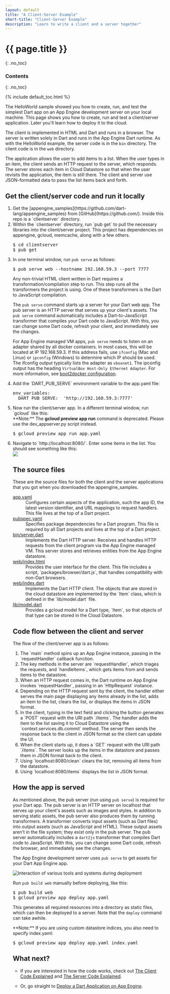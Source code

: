 ```yaml
---
layout: default
title: "A Client-Server Example"
short-title: "Client-Server Example"
description: "Learn to write a client and a server together"
---
```


# {{ page.title }}
{: .no_toc}

### Contents
{: .no_toc}

{% include default_toc.html %}

The HelloWorld sample showed you how to create, run, and test
the simplest Dart app on an App Engine development server
on your local machine.
This page shows you how to create, run and test
a client/server application.
Later you'll learn how to deploy it to the cloud.

The client is implemented in HTML and Dart and
runs in a browser.
The server is written solely in Dart and runs
in the App Engine Dart runtime.
As with the HelloWorld example,
the server code is in the `bin` directory.
The client code is in the `web` directory.

The application allows the user to add items to a list.
When the user types in an item, the client sends an
HTTP request to the server, which responds.
The server stores each item in Cloud Datastore so that when the
user revisits the application, the item is still there.
The client and server use JSON-formatted data
to pass the list items back and forth.

## Get the client/server code and run it locally

<ol markdown="1">
  <li markdown="1">
  Get the
  [appengine_samples](https://github.com/dart-lang/appengine_samples)
  from [GitHub](https://github.com/).
  Inside this repo is a `clientserver` directory.
  </li>

  <li markdown="1">
  Within the `clientserver` directory,
  run `pub get` to pull the necessary libraries
  into the client/server project.
  This project has dependencies on appengine, gcloud, memcache,
  along with a few others.
<pre>
$ cd clientserver
$ pub get
</pre>
  </li>

  <li markdown="1">

In one terminal window, run `pub serve` as follows:

<pre>
$ pub serve web --hostname 192.168.59.3 --port 7777
</pre>

Any non-trivial HTML client written in Dart requires a
transformation/compilation step to run.
This step runs all the transformers the project is using.
One of these transformers is the Dart to JavaScript compilation.

The `pub serve` command starts up a server
for your Dart web app.
The pub server is an HTTP server that serves up your client's assets.
The `pub serve` command automatically includes a Dart-to-JavaScript transformer
that compiles your Dart code to JavaScript.
With this, you can change some Dart code,
refresh your client, and immediately see the changes.

For App Engine managed VM apps, `pub serve` needs to listen on
an adapter shared by all docker containers.
In most cases, this will be located at IP 192.168.59.3.
If this address fails, use `ifconfig` (Mac and Linux) or
`ipconfig` (Windows) to determine which IP should be used.
The ifconfig output typically lists the adapter as `vboxnet1`.
The ipconfig output has the heading `VirtualBox Host-Only Ethernet Adapter`.
For more information, see
[boot2docker configuration](https://github.com/boot2docker/boot2docker-cli#configuration).
  </li>

  <li markdown="1">
Add the `DART_PUB_SERVE` environment variable to the app.yaml
file:

<pre>
env_variables:
  DART_PUB_SERVE:  'http://192.168.59.3:7777'
</pre>
  </li>

  <li markdown="1">
Now run the client/server app.
In a different terminal window, run `gcloud` like this:

<aside class="alert alert-warning" markdown="1">
**Note:**
The <b>gcloud preview app run</b> command is deprecated.
Please use the dev_appserver.py script instead.
</aside>

<pre>
$ gcloud preview app run app.yaml
</pre>

  <li markdown="1">
Navigate to `http://localhost:8080/`.
Enter some items in the list.
You should see something like this:

<img src="images/clientserverview.png" style="display:block;margin: 0 auto;">
  </li>

## The source files

These are the source files for both the client and the
server applications that you got when you downloaded the appengine_samples.

<dl markdown="1">
<dt>
<a href="https://github.com/dart-lang/appengine_samples/blob/master/clientserver/app.yaml">app.yaml</a>
</dt>
<dd markdown="1">
Configures certain aspects of the application,
such the app ID, the latest version identifier,
and URL mappings to request handlers.
This file lives at the top of a Dart project.
</dd>
<dt>
<a href="https://github.com/dart-lang/appengine_samples/blob/master/clientserver/pubspec.yaml">pubspec.yaml</a>
</dt>
<dd markdown="1">
Specifies package dependencies for a Dart program.
This file is required by all Dart projects
and lives at the top of a Dart project.
</dd>
<dt>
<a href="https://github.com/dart-lang/appengine_samples/blob/master/clientserver/bin/server.dart">bin/server.dart</a>
</dt>
<dd markdown="1">
Implements the Dart HTTP server.
Receives and handles HTTP requests from the client
program via the App Engine managed VM.
This server stores and retrieves entities from
the App Engine datastore.
</dd>
<dt>
<a href="https://github.com/dart-lang/appengine_samples/blob/master/clientserver/web/index.html">web/index.html</a>
</dt>
<dd markdown="1">
Provides the user interface for the client.
This file includes a script, `packages/browser/dart.js`, that
handles compatibility with non-Dart browsers.
</dd>
<dt>
<a href="https://github.com/dart-lang/appengine_samples/blob/master/clientserver/web/index.dart">web/index.dart</a>
</dt>
<dd markdown="1">
Implements the Dart HTTP client.
The objects that are stored in the cloud datastore
are implemented by the `Item` class,
which is defined in the `lib/model.dart` file.
</dd>
<dt>
<a href="https://github.com/dart-lang/appengine_samples/blob/master/clientserver/lib/model.dart">lib/model.dart</a>
</dt>
<dd markdown="1">
Provides a gcloud model for a Dart type,
`Item`, so that objects of that
type can be stored in the Cloud Datastore.
</dd>
</dl>

## Code flow between the client and server

The flow of the client/server app is as follows:

<ol markdown="1">
  <li markdown="1">
  The `main` method spins up an App Engine instance,
  passing in the `requestHandler` callback function.
  </li>

  <li markdown="1">
  The key methods in the server are `requestHandler`, which triages
  the requests, and `handleItems`, which gets items from and sends items
  to the datastore.
  </li>

  <li markdown="1">
  When an HTTP request comes in, the Dart runtime on App Engine invokes
  `requestHandler`, passing in an `HttpRequest` instance.
  </li>

  <li markdown="1">
  Depending on the HTTP request sent by the client,
  the handler either serves the main page displaying any items already in the list,
  adds an item to the list,
  clears the list,
  or displays the items in JSON format.
  </li>

  <li markdown="1">
  In the client, typing in the text field and clicking the button generates
  a `POST` request with the URI path `/items`.
  The handler adds the item to the list saving it to
  Cloud Datastore using the `context.services.db.commit` method.
  The server then sends the response back to the client in
  JSON format so the client can update the UI.
  </li>

  <li markdown="1">
  When the client starts up, it does a `GET` request with
  the URI path `/items`. The server looks up the items in the
  datastore and passes them in JSON format back to the client.
  </li>

  <li markdown="1">
  Using `localhost:8080/clean` clears the list, removing all items
  from the datastore.
  </li>

  <li markdown="1">
  Using `localhost:8080/items` displays the list in JSON format.
  </li>

</ol>

## How the app is served

As mentioned above, the pub server (run using `pub serve`) is required for your Dart app.
The pub server is an HTTP server on localhost that serves
up your client's assets such as images and styles.
In addition to serving static assets, the pub server also produces them
by running transformers.
A transformer converts input assets
(such as Dart files) into output assets (such as JavaScript and HTML).
These output assets aren’t in the file system;
they exist only in the pub server.
The pub server automatically includes a `dart2js` transformer that compiles
Dart code to JavaScript. With this, you can change some Dart code,
refresh the browser, and immediately see the changes.

The App Engine development server uses `pub serve` to get assets
for your Dart App Engine app.

<img src="images/deployment.png" style="display:block;margin: 0 auto;" alt="Interaction of various tools and systems during deployment">

Run `pub build web` manually before deploying, like this:

<pre>
$ pub build web
$ gcloud preview app deploy app.yaml
</pre>

This generates all required resources into a directory as static files,
which can then be deployed to a server.
Note that the `deploy` command can take awhile.

<aside class="alert alert-info" markdown="1">
**Note:**
If you are using custom datastore indices, you also need to specify index.yaml:
<pre>
$ gcloud preview app deploy app.yaml index.yaml
</pre>
</aside>

## What next?

* If you are interested in how the code works, check out
<a href="client-code.html">The Client Code Explained</a>
and
<a href="server-code.html">The Server Code Explained</a>.

* Or, go straight to
<a href="../deploy.html">Deploy a Dart Application on App Engine</a>.
